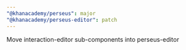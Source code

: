 ```yaml
---
"@khanacademy/perseus": major
"@khanacademy/perseus-editor": patch
---
```


Move interaction-editor sub-components into perseus-editor

